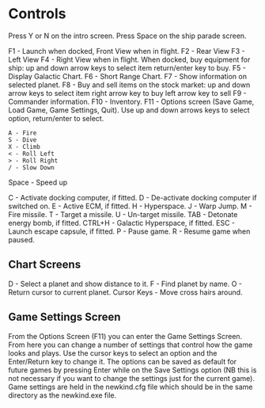 # Controls

Press Y or N on the intro screen.
Press Space on the ship parade screen.

F1  - Launch when docked, Front View when in flight.
F2  - Rear View
F3  - Left View
F4  - Right View when in flight.
	  When docked, buy equipment for ship:
      up and down arrow keys to select item
      return/enter key to buy.
F5  - Display Galactic Chart.
F6  - Short Range Chart.
F7  - Show information on selected planet.
F8  - Buy and sell items on the stock market:
      up and down arrow keys to select item
      right arrow key to buy
      left arrow key to sell
F9  - Commander information.
F10 - Inventory.
F11 - Options screen (Save Game, Load Game, Game Settings, Quit).
      Use up and down arrows keys to select option, return/enter to select.

    A - Fire
    S - Dive
    X - Climb
    < - Roll Left
    > - Roll Right
    / - Slow Down
Space - Speed up

 C  - Activate docking computer, if fitted.
 D  - De-activate docking computer if switched on.
 E  - Active ECM, if fitted.
 H  - Hyperspace.
 J  - Warp Jump.
 M  - Fire missile.
 T  - Target a missile.
 U  - Un-target missile.
TAB - Detonate energy bomb, if fitted.
CTRL+H - Galactic Hyperspace, if fitted.
ESC - Launch escape capsule, if fitted.
 P  - Pause game.
 R  - Resume game when paused.

## Chart Screens
D - Select a planet and show distance to it.
F - Find planet by name.
O - Return cursor to current planet.
Cursor Keys - Move cross hairs around.


## Game Settings Screen
From the Options Screen (F11) you can enter the Game Settings Screen. From here you can change
a number of settings that control how the game looks and plays.  Use the cursor keys to select an option
and the Enter/Return key to change it. The options can be saved as default for future games by pressing Enter
while on the Save Settings option (NB this is not necessary if you want to change the settings just for
the current game).  Game settings are held in the newkind.cfg file which should be in the same directory
as the newkind.exe file.